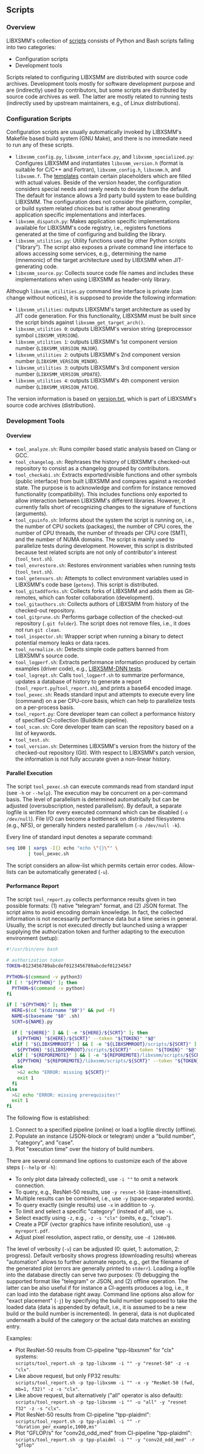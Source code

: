 ## Scripts

### Overview

LIBXSMM's collection of [scripts](https://github.com/libxsmm/libxsmm/tree/main/scripts) consists of Python and Bash scripts falling into two categories:

* Configuration scripts
* Development tools

Scripts related to configuring LIBXSMM are distributed with source code archives. Development tools mostly for software development purpose and are (indirectly) used by contributors, but some scripts are distributed by source code archives as well. The latter are mostly related to running tests (indirectly used by upstream maintainers, e.g., of Linux distributions).

### Configuration Scripts

Configuration scripts are usually automatically invoked by LIBXSMM's Makefile based build system (GNU Make), and there is no immediate need to run any of these scripts.

* `libxsmm_config.py`, `libxsmm_interface.py`, and `libxsmm_specialized.py`: Configures LIBXSMM and instantiates `libxsmm_version.h` (format is suitable for C/C++ and Fortran), `libxsmm_config.h`, `libxsmm.h`, and `libxsmm.f`. The [templates](https://github.com/libxsmm/libxsmm/blob/main/src/template) contain certain placeholders which are filled with actual values. Beside of the version header, the configuration considers special needs and rarely needs to deviate from the default. The default for instance allows a 3rd party build system to ease building LIBXSMM. The configuration does not consider the platform, compiler, or build system related choices but is rather about generating application specific implementations and interfaces.
* `libxsmm_dispatch.py`: Makes application specific implementations available for LIBXSMM's code registry, i.e., registers functions generated at the time of configuring and building the library.
* `libxsmm_utilities.py`: Utility functions used by other Python scripts ("library"). The script also exposes a private command line interface to allows accessing some services, e.g., determining the name (mnemonic) of the target architecture used by LIBXSMM when JIT-generating code.
* `libxsmm_source.py`: Collects source code file names and includes these implementations when using LIBXSMM as header-only library.

Although `libxsmm_utilities.py` command line interface is private (can change without notices), it is supposed to provide the following information:

* `libxsmm_utilities`: outputs LIBXSMM's target architecture as used by JIT code generation. For this functionality, LIBXSMM must be built since the script binds against `libxsmm_get_target_arch()`.
* `libxsmm_utilities 0`: outputs LIBXSMM's version string (preprocessor symbol `LIBXSMM_VERSION`).
* `libxsmm_utilities 1`: outputs LIBXSMM's 1st component version number (`LIBXSMM_VERSION_MAJOR`).
* `libxsmm_utilities 2`: outputs LIBXSMM's 2nd component version number (`LIBXSMM_VERSION_MINOR`).
* `libxsmm_utilities 3`: outputs LIBXSMM's 3rd component version number (`LIBXSMM_VERSION_UPDATE`).
* `libxsmm_utilities 4`: outputs LIBXSMM's 4th component version number (`LIBXSMM_VERSION_PATCH`).

The version information is based on [version.txt](https://github.com/libxsmm/libxsmm/blob/main/version.txt), which is part of LIBXSMM's source code archives (distribution).

### Development Tools

#### Overview

* `tool_analyze.sh`: Runs compiler based static analysis based on Clang or GCC.
* `tool_changelog.sh`: Rephrases the history of LIBXSMM's checked-out repository to consist as a changelog grouped by contributors.
* `tool_checkabi.sh`: Extracts exported/visible functions and other symbols (public interface) from built LIBXSMM and compares against a recorded state. The purpose is to acknowledge and confirm for instance removed functionality (compatibility). This includes functions only exported to allow interaction between LIBXSMM's different libraries. However, it currently falls short of recognizing changes to the signature of functions (arguments).
* `tool_cpuinfo.sh`: Informs about the system the script is running on, i.e., the number of CPU sockets (packages), the number of CPU cores, the number of CPU threads, the number of threads per CPU core (SMT), and the number of NUMA domains. The script is mainly used to parallelize tests during development. However, this script is distributed because test related scripts are not only of contributor's interest (`tool_test.sh`).
* `tool_envrestore.sh`: Restores environment variables when running tests (`tool_test.sh`).
* `tool_getenvars.sh`: Attempts to collect environment variables used in LIBXSMM's code base (`getenv`). This script is distributed.
* `tool_gitaddforks.sh`: Collects forks of LIBXSMM and adds them as Git-remotes, which can foster collaboration (development).
* `tool_gitauthors.sh`: Collects authors of LIBXSMM from history of the checked-out repository.
* `tool_gitprune.sh`: Performs garbage collection of the checked-out repository (`.git folder`). The script does not remove files, i.e., it does not run `git clean`.
* `tool_inspector.sh`: Wrapper script when running a binary to detect potential memory leaks or data races.
* `tool_normalize.sh`: Detects simple code patters banned from LIBXSMM's source code.
* `tool_logperf.sh`: Extracts performance information produced by certain examples (driver code), e.g., [LIBXSMM-DNN tests](https://github.com/libxsmm/libxsmm-dnn/tree/main/tests).
* `tool_logrept.sh`: Calls `tool_logperf.sh` to summarize performance, updates a database of history to generate a report (`tool_report.py`/`tool_report.sh`), and prints a base64 encoded image.
* `tool_pexec.sh`: Reads standard input and attempts to execute every line (command) on a per CPU-core basis, which can help to parallelize tests on a per-process basis.
* `tool_report.py`: Core developer team can collect a performance history of specified CI-collection (Buildkite pipeline).
* `tool_scan.sh`: Core developer team can scan the repository based on a list of keywords.
* `tool_test.sh`: 
* `tool_version.sh`: Determines LIBXSMM's version from the history of the checked-out repository (Git). With respect to LIBXSMM's patch version, the information is not fully accurate given a non-linear history.

#### Parallel Execution

The script `tool_pexec.sh` can execute commands read from standard input (see `-h` or `--help`). The execution may be concurrent on a per-command basis. The level of parallelism is determined automatically but can be adjusted (oversubscription, nested parallelism). By default, a separate logfile is written for every executed command which can be disabled (`-o /dev/null`). File I/O can become a bottleneck on distributed filesystems (e.g., NFS), or generally hinders nested parallelism (`-o /dev/null -k`).

Every line of standard input denotes a separate command:

```bash
seq 100 | xargs -I{} echo "echo \"{}\"" \
        | tool_pexec.sh
```

The script considers an allow-list which permits certain error codes. Allow-lists can be automatically generated (`-u`).

#### Performance Report

The script `tool_report.py` collects performance results given in two possible formats: <span>(1)&#160;native</span> "telegram" format, and <span>(2)&#160;JSON</span> format. The script aims to avoid encoding domain knowledge. In fact, the collected information is not necessarily performance data but a time series in general. Usually, the script is not executed directly but launched using a wrapper supplying the authorization token and further adapting to the execution environment (setup):

```bash
#!/usr/bin/env bash

# authorization token
TOKEN=0123456789abcdef0123456789abcdef01234567

PYTHON=$(command -v python3)
if [ ! "${PYTHON}" ]; then
  PYTHON=$(command -v python)
fi

if [ "${PYTHON}" ]; then
  HERE=$(cd "$(dirname "$0")" && pwd -P)
  NAME=$(basename "$0" .sh)
  SCRT=${NAME}.py

  if [ "${HERE}" ] && [ -e "${HERE}/${SCRT}" ]; then
    ${PYTHON} "${HERE}/${SCRT}" --token "${TOKEN}" "$@"
  elif [ "${LIBXSMMROOT}" ] && [ -e "${LIBXSMMROOT}/scripts/${SCRT}" ]; then
    ${PYTHON} "${LIBXSMMROOT}/scripts/${SCRT}" --token "${TOKEN}" "$@"
  elif [ "${REPOREMOTE}" ] && [ -e "${REPOREMOTE}/libxsmm/scripts/${SCRT}" ]; then
    ${PYTHON} "${REPOREMOTE}/libxsmm/scripts/${SCRT}" --token "${TOKEN}" "$@"
  else
    >&2 echo "ERROR: missing ${SCRT}!"
    exit 1
  fi
else
  >&2 echo "ERROR: missing prerequisites!"
  exit 1
fi
```

The following flow is established:

1. Connect to a specified pipeline (online) or load a logfile directly (offline).
2. Populate an instance (JSON-block or telegram) under a "build number", "category", and "case".
3. Plot "execution time" over the history of build numbers.

There are several command line options to customize each of the above steps (`--help` or `-h`):

* To only plot data (already collected), use `-i ""` to omit a network connection.
* To query, e.g., ResNet-50 results, use `-y resnet-50` (case-insensitive).
* Multiple results can be combined, i.e., use `-y` (space-separated words).
* To query exactly (single results) use `-x` in addition to `-y`.
* To limit and select a specific "category" (instead of all), use `-s`.
* Select exactly using `-z`, e.g., `-z -s "clx"` (omits, e.g., "clxap").
* Create a PDF (vector graphics have infinite resolution), use `-g myreport.pdf`.
* Adjust pixel resolution, aspect ratio, or density, use `-d 1200x800`.

The level of verbosity (`-v`) can be adjusted (0: quiet, 1: automation, 2: progress). Default verbosity shows progress (downloading results) whereas "automation" allows to further automate reports, e.g., get the filename of the generated plot (errors are generally printed to `stderr`). Loading a logfile into the database directly can serve two purposes: <span>(1)&#160;debugging</span> the supported format like "telegram" or JSON, and <span>(2)&#160;offline</span> operation. The latter can be also useful if for instance a CI-agents produces a log, i.e., it can load into the database right away. Command line options also allow for "exact placement" (`-j`) by specifying the build number supposed to take the loaded data (data is appended by default, i.e., it is assumed to be a new build or the build number is incremented). In general, data is not duplicated underneath a build of the category or the actual data matches an existing entry.

Examples:

* Plot ResNet-50 results from CI-pipeline "tpp-libxsmm" for "clx" systems:  
  `scripts/tool_report.sh -p tpp-libxsmm -i "" -y "resnet-50" -z -s "clx"`.
* Like above request, but only FP32 results:  
  `scripts/tool_report.sh -p tpp-libxsmm -i "" -x -y "ResNet-50 (fwd, mb=1, f32)" -z -s "clx"`.
* Like above request, but alternatively ("all" operator is also default):  
  `scripts/tool_report.sh -p tpp-libxsmm -i "" -u "all" -y "resnet f32" -z -s "clx"`.
* Plot ResNet-50 results from CI-pipeline "tpp-plaidml":  
  `scripts/tool_report.sh -p tpp-plaidml -i "" -r "duration_per_example,1000,ms"`
* Plot "GFLOP/s" for "conv2d_odd_med" from CI-pipeline "tpp-plaidml":  
  `scripts/tool_report.sh -p tpp-plaidml -i "" -y "conv2d_odd_med" -r "gflop"`
